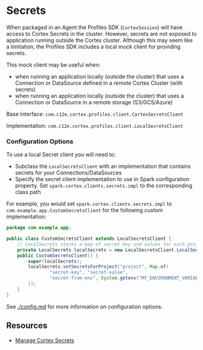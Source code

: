 # Secrets

When packaged in an Agent the Profiles SDK (`CortexSession`) will have access to Cortex Secrets in the cluster. However,
secrets are not exposed to application running outside the Cortex cluster. Although this may seem like a limitation, the
Profiles SDK includes a local mock client for providing secrets.

This mock client may be useful when:
* when running an application locally (outside the cluster) that uses a Connection or DataSource defined in a remote Cortex Cluster (with secrets)
* when running an application locally (outside the cluster) that uses a Connection or DataSource in a remote storage (S3/GCS/Azure)

Base Interface: `com.c12e.cortex.profiles.client.CortexSecretsClient`

Implementation: `com.c12e.cortex.profiles.client.LocalSecretsClient`

### Configuration Options

To use a local Secret client you will need to:
- Subclass the `LocalSecretsClient` with an implementation that contains secrets for your Connections/DataSources
- Specify the secret client implementation to use in Spark configuration property. Set `spark.cortex.clients.secrets.impl` to the corresponding class path 

<!-- It is possible to bind a Secret client using an explicit Guice binding, but that is pulling the covers back too much (requires Guice knowledge) -->
For example, you would set `spark.cortex.clients.secrets.impl` to `com.example.app.CustomSecretsClient` for the following custom implementation:
```java
package com.example.app;

public class CustomSecretsClient extends LocalSecretsClient {
    // LocalSecrets stores a map of secret key and values for each project
    private LocalSecrets localSecrets = new LocalSecretsClient.LocalSecrets();
    public CustomSecretsClient() {
        super(localSecrets);
        localSecrets.setSecretsForProject("project", Map.of(
                "secret-key", "secret-value",
                "secret-from-env", System.getenv("MY_ENVIRONMENT_VARIABLE") // load secret from environment variables
        ));
    }
}
```
See [./config.md](./config.md#local-development) for more information on configuration options.

## Resources
* [Manage Cortex Secrets](https://cognitivescale.github.io/cortex-fabric/docs/administration/secrets)
